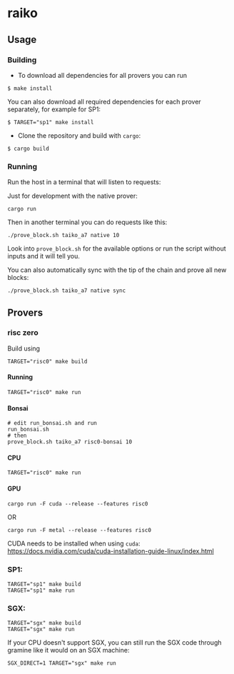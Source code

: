 # raiko

## Usage

### Building

- To download all dependencies for all provers you can run

```console
$ make install
```

You can also download all required dependencies for each prover separately, for example for SP1:

```console
$ TARGET="sp1" make install
```

- Clone the repository and build with `cargo`:

```console
$ cargo build
```

### Running

Run the host in a terminal that will listen to requests:

Just for development with the native prover:
```
cargo run
```

Then in another terminal you can do requests like this:

```
./prove_block.sh taiko_a7 native 10
```

Look into `prove_block.sh` for the available options or run the script without inputs and it will tell you.

You can also automatically sync with the tip of the chain and prove all new blocks:

```
./prove_block.sh taiko_a7 native sync
```

## Provers

### risc zero

Build using
```
TARGET="risc0" make build
```

#### Running
```
TARGET="risc0" make run
```

#### Bonsai
```
# edit run_bonsai.sh and run
run_bonsai.sh
# then
prove_block.sh taiko_a7 risc0-bonsai 10
```

#### CPU
```
TARGET="risc0" make run
```

#### GPU

```
cargo run -F cuda --release --features risc0
```
OR
```
cargo run -F metal --release --features risc0
```

CUDA needs to be installed when using `cuda`: https://docs.nvidia.com/cuda/cuda-installation-guide-linux/index.html

### SP1:
```
TARGET="sp1" make build
TARGET="sp1" make run
```

### SGX:
```
TARGET="sgx" make build
TARGET="sgx" make run
```

If your CPU doesn't support SGX, you can still run the SGX code through gramine like it would on an SGX machine:

```
SGX_DIRECT=1 TARGET="sgx" make run
```